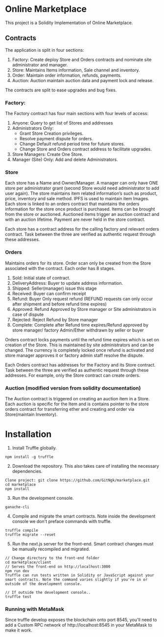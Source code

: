 # Online Marketplace

This project is a Solidity Implementation of Online Marketplace.

## Contracts

The application is split in four sections:

 1. Factory: Create deploy Store and Orders contracts and nominate site administrator and manager.
 2. Store: Maintains Items information, Sale channel and inventory.
 3. Order: Maintain order information, refunds, payments.
 4. Auction: Auction maintain auction data and payment lock and release.

The contracts are split to ease upgrades and bug fixes.

### Factory:
The Factory contract has four main sections with four levels of access:

 1.	Anyone: Query to get list of Stores and addresses
 2.	Administrators Only: 
 	- Grant Store Creation privileges.
    - Resolve payment dispute for orders.
 	- Change Default refund period time for future stores.
 	- Change Store and Orders contract address to facilitate upgrades.
 3. Store Managers: Create One Store.
 4. Manager (Site) Only: Add and delete Administrators.

### Store
Each store has a Name and Owner/Manager. A manager can only have ONE store per administrator grant (second Store would need administrator to add user again). The store maintains item related information’s such as product, price, inventory and sale method. IPFS is used to maintain item Images. Each store is linked to an orders contract that maintains the orders information for the store once product is purchased. Items can be brought from the store or auctioned. Auctioned items trigger an auction contract and with an auction lifetime. Payment are never held in the store contract.

Each store has a contract address for the calling factory and relevant orders contract. Task between the three are verified as authentic request through these addresses.

### Orders
Maintains orders for its store. Order scan only be created from the Store associated with the contract. Each order has 8 stages.
 1. Sold: Initial state of contract.
 2. DeliveryAddress: Buyer to update address information.
 3. Shipped: Seller(manager) issue this stage
 4. Received: Buyer can confirm receipt
 5. Refund: Buyer Only request refund (REFUND requests can only occur after shipment and before refund time expires)
 6. Approved: Refund Approved by Store manager or Site administrators in case of dispute
 7. Rejected: Reject Refund by Store manager
 8. Complete: Complete after Refund time expires/Refund approved by store manager/ factory Admin/Ether withdrawn by seller or buyer

Orders contract locks payments until the refund time expires which is set on creation of the Store. This is maintained by site administrators and can be changed. The currency is completely locked once refund is activated and store manager approves it or factory admin staff resolve the dispute.

Each Orders contract has addresses for the Factory and its Store contract. Task between the three are verified as authentic request through these addresses. For example, only the Store contract can create orders.

### Auction (modified version from solidity documentation)
The Auction contract is triggered on creating an auction item in a Store. Each auction is specific for the Item and is contains pointer to the store orders contract for transferring ether and creating and order via Store(maintain Inventory).

# Installation
1. Install Truffle globally.

```npm install -g truffle```

2. Download the repository. This also takes care of installing the necessary dependencies.

```
Clone project: git clone https://github.com/GitNgk/marketplace.git
cd marketplace
npm install
```

3. Run the development console.
```
ganache-cli
```

4. Compile and migrate the smart contracts. Note inside the development console we don't preface commands with truffle.
```
truffle compile
truffle migrate --reset
```

5. Run the next.js server for the front-end. Smart contract changes must be manually recompiled and migrated.

```
// Change directory to the front-end folder
cd marketplace/client
// Serves the front-end on http://localhost:3000
npm run dev
Truffle can run tests written in Solidity or JavaScript against your smart contracts. Note the command varies slightly if you're in or outside of the development console.

// If outside the development console..
truffle test
```

### Running with MetaMask

Since truffle develop exposes the blockchain onto port 8545, you'll need to add a Custom RPC network of http://localhost:8545 in your MetaMask to make it work.
